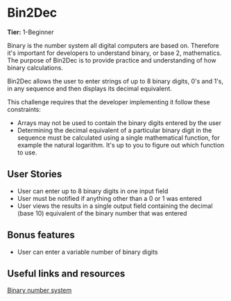 # Bin2Dec

**Tier:** 1-Beginner

Binary is the number system all digital computers are based on.
Therefore it's important for developers to understand binary, or base 2,
mathematics. The purpose of Bin2Dec is to provide practice and
understanding of how binary calculations.

Bin2Dec allows the user to enter strings of up to 8 binary digits, 0's
and 1's, in any sequence and then displays its decimal equivalent.

This challenge requires that the developer implementing it follow these
constraints:

-   Arrays may not be used to contain the binary digits entered by the user
-   Determining the decimal equivalent of a particular binary digit in the
    sequence must be calculated using a single mathematical function, for
    example the natural logarithm. It's up to you to figure out which function
    to use.

## User Stories

- User can enter up to 8 binary digits in one input field
- User must be notified if anything other than a 0 or 1 was entered
- User views the results in a single output field containing the decimal (base 10) equivalent of the binary number that was entered

## Bonus features

- User can enter a variable number of binary digits

## Useful links and resources

[Binary number system](https://en.wikipedia.org/wiki/Binary_number)